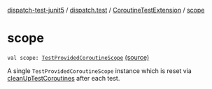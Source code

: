 [dispatch-test-junit5](../../index.md) / [dispatch.test](../index.md) / [CoroutineTestExtension](index.md) / [scope](./scope.md)

# scope

`val scope: `[`TestProvidedCoroutineScope`](https://rbusarow.github.io/Dispatch/dispatch-test/dispatch.test/-test-provided-coroutine-scope/index.md) [(source)](https://github.com/RBusarow/Dispatch/tree/master/dispatch-test-junit5/src/main/java/dispatch/test/CoroutineTestExtension.kt#L67)

A single `TestProvidedCoroutineScope` instance which is reset via [cleanUpTestCoroutines](https://kotlin.github.io/kotlinx.coroutines/kotlinx-coroutines-test/kotlinx.coroutines.test/-test-coroutine-scope/cleanup-test-coroutines.html) after each test.


